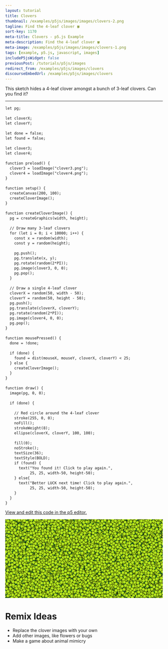 ```yaml
---
layout: tutorial
title: Clovers
thumbnail: /examples/p5js/images/images/clovers-2.png
tagline: Find the 4-leaf clover 🍀
sort-key: 1170
meta-title: Clovers - p5.js Example
meta-description: Find the 4-leaf clover 🍀
meta-image: /examples/p5js/images/images/clovers-1.png
tags: [example, p5.js, javascript, images]
includeP5jsWidget: false
previousPost: /tutorials/p5js/images
redirect_from: /examples/p5js/images/clovers
discourseEmbedUrl: /examples/p5js/images/clovers
---
```


This sketch hides a 4-leaf clover amongst a bunch of 3-leaf clovers. Can you find it?

---

```
let pg;

let cloverX;
let cloverY;

let done = false;
let found = false;

let clover3;
let clover4;

function preload() {
  clover3 = loadImage("clover3.png");
  clover4 = loadImage("clover4.png");
}

function setup() {
  createCanvas(200, 100);
  createCloverImage();
}

function createCloverImage() {
  pg = createGraphics(width, height);

  // Draw many 3-leaf clovers
  for (let i = 0; i < 10000; i++) {
    const x = random(width);
    const y = random(height);

    pg.push();
    pg.translate(x, y);
    pg.rotate(random(2*PI));
    pg.image(clover3, 0, 0);
    pg.pop();
  }

  // Draw a single 4-leaf clover
  cloverX = random(50, width - 50);
  cloverY = random(50, height - 50);
  pg.push();
  pg.translate(cloverX, cloverY);
  pg.rotate(random(2*PI));
  pg.image(clover4, 0, 0);
  pg.pop();
}

function mousePressed() {
  done = !done;

  if (done) {
    found = dist(mouseX, mouseY, cloverX, cloverY) < 25;
  } else {
    createCloverImage();
  }
}

function draw() {
  image(pg, 0, 0);

  if (done) {

    // Red circle around the 4-leaf clover
    stroke(255, 0, 0);
    noFill();
    strokeWeight(8);
    ellipse(cloverX, cloverY, 100, 100);

    fill(0);
    noStroke();
    textSize(36);
    textStyle(BOLD);
    if (found) {
      text("You found it! Click to play again.",
           25, 25, width-50, height-50);
    } else{
      text("Better LUCK next time! Click to play again.",
           25, 25, width-50, height-50);
    }
  }
}
```

[View and edit this code in the p5 editor.](https://editor.p5js.org/KevinWorkman/sketches/T8EuVzMsI)

![clovers](/examples/p5js/images/images/clovers-1.png)

# Remix Ideas

- Replace the clover images with your own
- Add other images, like flowers or bugs
- Make a game about animal mimicry
